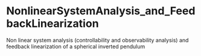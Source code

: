 # NonlinearSystemAnalysis_and_FeedbackLinearization
Non linear system analysis (controllability and observability analysis) and feedback linearization of a spherical inverted pendulum
